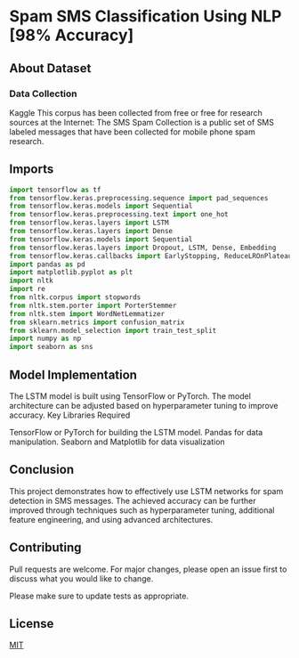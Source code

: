 #  Spam SMS Classification Using NLP [98% Accuracy]

## About Dataset

### Data Collection
Kaggle
This corpus has been collected from free or free for research sources at the Internet:
The SMS Spam Collection is a public set of SMS labeled messages that have been collected for mobile phone spam research.


## Imports

```python
import tensorflow as tf
from tensorflow.keras.preprocessing.sequence import pad_sequences
from tensorflow.keras.models import Sequential
from tensorflow.keras.preprocessing.text import one_hot
from tensorflow.keras.layers import LSTM
from tensorflow.keras.layers import Dense
from tensorflow.keras.models import Sequential
from tensorflow.keras.layers import Dropout, LSTM, Dense, Embedding
from tensorflow.keras.callbacks import EarlyStopping, ReduceLROnPlateau
import pandas as pd
import matplotlib.pyplot as plt
import nltk
import re
from nltk.corpus import stopwords
from nltk.stem.porter import PorterStemmer
from nltk.stem import WordNetLemmatizer
from sklearn.metrics import confusion_matrix
from sklearn.model_selection import train_test_split
import numpy as np
import seaborn as sns
```

## Model Implementation

The LSTM model is built using TensorFlow or PyTorch. The model architecture can be adjusted based on hyperparameter tuning to improve accuracy.
Key Libraries Required

TensorFlow or PyTorch for building the LSTM model.
Pandas for data manipulation.
Seaborn and Matplotlib for data visualization

## Conclusion

This project demonstrates how to effectively use LSTM networks for spam detection in SMS messages. The achieved accuracy can be further improved through techniques such as hyperparameter tuning, additional feature engineering, and using advanced architectures.

## Contributing

Pull requests are welcome. For major changes, please open an issue first
to discuss what you would like to change.

Please make sure to update tests as appropriate.

## License

[MIT](https://choosealicense.com/licenses/mit/)
